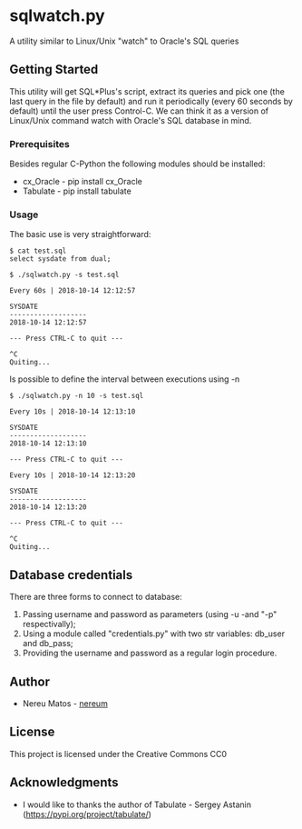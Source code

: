 # sqlwatch.py

A utility similar to Linux/Unix "watch" to Oracle's SQL queries

## Getting Started

This utility will get  SQL*Plus's script, extract its queries and pick one 
(the last query in the file by default) and run it periodically (every 60 
seconds by default) until the user press Control-C.
We can think it as a version of Linux/Unix command watch with Oracle's 
SQL database in mind.


### Prerequisites

Besides regular C-Python the following modules should be installed:
* cx_Oracle - pip install cx_Oracle
* Tabulate  - pip install tabulate

### Usage

The basic use is very straightforward:

``` shell
$ cat test.sql
select sysdate from dual;

$ ./sqlwatch.py -s test.sql

Every 60s | 2018-10-14 12:12:57

SYSDATE
-------------------
2018-10-14 12:12:57

--- Press CTRL-C to quit ---

^C
Quiting...

``` 

Is possible to define the interval between executions using -n <interval>

``` shell
$ ./sqlwatch.py -n 10 -s test.sql

Every 10s | 2018-10-14 12:13:10

SYSDATE
-------------------
2018-10-14 12:13:10

--- Press CTRL-C to quit ---

Every 10s | 2018-10-14 12:13:20

SYSDATE
-------------------
2018-10-14 12:13:20

--- Press CTRL-C to quit ---

^C
Quiting...
```
## Database credentials

There are three forms to connect to database:
1. Passing username and password as parameters (using -u -and "-p" respectivally);
2. Using a module called "credentials.py" with two str variables: db_user and db_pass;
3. Providing the username and password as a regular login procedure.

## Author

* Nereu Matos - [nereum](https://github.com/nereum/)

## License

This project is licensed under the Creative Commons CC0

## Acknowledgments

* I would like to thanks the author of Tabulate - Sergey Astanin (https://pypi.org/project/tabulate/)

